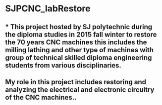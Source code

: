 # SJPCNC_labRestore

## * This project hosted by SJ polytechnic during the diploma studies in 2015 fall winter to restore the 70 years CNC machines this includes the milling lathing and other type of machines with group of technical skilled diploma engineering students from various disciplinaries.

## My role in this project includes restoring and analyzing the electrical and electronic circuitry of the CNC machines.. 
